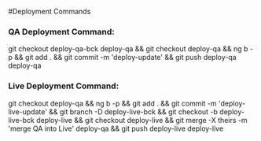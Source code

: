 #Deployment Commands

### QA Deployment Command:
git checkout deploy-qa-bck deploy-qa && git checkout deploy-qa && ng b -p && git add . && git commit -m 'deploy-update' && git push deploy-qa deploy-qa

### Live Deployment Command:

git checkout deploy-qa && ng b -p && git add . && git commit -m 'deploy-live-update' && git branch -D deploy-live-bck && git checkout -b deploy-live-bck deploy-live && git checkout deploy-live && git merge -X theirs -m 'merge QA into Live' deploy-qa && git push deploy-live deploy-live
